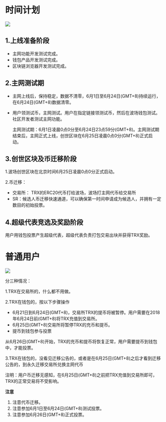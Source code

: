 # 时间计划

![](https://raw.githubusercontent.com/ybhgenius/Documentation/master/images/波场主网上线后的指导方案/时间计划.png)

## 1.上线准备阶段

+ 主网功能开发测试完成。
+ 钱包产品开发测试完成。
+ 区块链浏览器开发测试完成。

## 2.主网测试期

+ 主网上线后，保持稳定，数据不清零，6月1日至6月24日(GMT+8)持续运行，在6月24日(GMT+8)数据清零。
+ 用户领测试币，主网测试。用户在指定链接领测试币，然后在波场钱包测试。社区开发者测试主网功能。

    主网测试期：6月1日凌晨0点0分至6月24日23点59分(GMT+8)。主网测试期结束后，主网正式上线，创世区块在6月25日凌晨0点0分(GMT+8)正式启动。

## 3.创世区块及币迁移阶段

1.波场创世区块在北京时间6月25日凌晨0点0分正式启动。

2.币迁移：
+ 交易所： TRX的ERC20代币打给波场，波场打主网代币给交易所
+ SR：候选人币迁移快速通道，可以确保第一时间申请成为候选人，并拥有一定数目的初始投票。

## 4.超级代表竞选及奖励阶段

用户用钱包投票产生超级代表，超级代表负责打包交易出块并获得TRX奖励。

# 普通用户

![](https://raw.githubusercontent.com/ybhgenius/Documentation/master/images/波场主网上线后的指导方案/普通用户指引.png)

分三种情况：

1.TRX在交易所的，什么都不用做。

2.TRX在钱包的，按以下步骤操作

+ 6月21日到6月24日(GMT+8)，交易所TRX的提币将被暂停。用户需要在2018年6月24日前(GMT+8)将TRX充值到交易所。
+ 6月25日(GMT+8)交易所将暂停TRX的充币和提币。
+ 提币到钱包参与投票  

从6月26日(GMT+8)开始，TRX的充币和提币将恢复正常，用户需要提币到钱包中，才能投票。

3.TRX在钱包的，没看见迁移公告的，或者是在6月25日(GMT+8)之后才看到迁移公告的，到永久迁移交易所兑换主网代币

注明：用户币迁移无感知，在6月25日(GMT+8)之前把TRX充值到交易所即可，TRX的正常交易将不受影响。

**注意**
1.	注意代币迁移。
2.	注意参加6月1日至6月24日(GMT+8)测试投票。
3.	注意参加6月26日(GMT+8)正式投票。